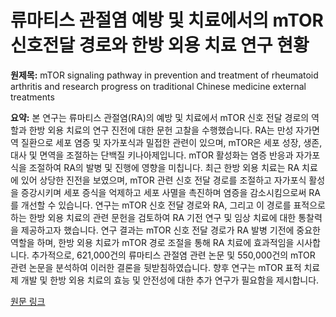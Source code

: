 # 류마티스 관절염 예방 및 치료에서의 mTOR 신호전달 경로와 한방 외용 치료 연구 현황

**원제목:** mTOR signaling pathway in prevention and treatment of rheumatoid arthritis and research progress on traditional Chinese medicine external treatments

**요약:** 본 연구는 류마티스 관절염(RA)의 예방 및 치료에서 mTOR 신호 전달 경로의 역할과 한방 외용 치료의 연구 진전에 대한 문헌 고찰을 수행했습니다.  RA는 만성 자가면역 질환으로 세포 염증 및 자가포식과 밀접한 관련이 있으며, mTOR은 세포 성장, 생존, 대사 및 면역을 조절하는 단백질 키나아제입니다.  mTOR 활성화는 염증 반응과 자가포식을 조절하여 RA의 발병 및 진행에 영향을 미칩니다.  최근 한방 외용 치료는 RA 치료에 있어 상당한 진전을 보였으며, mTOR 관련 신호 전달 경로를 조절하고 자가포식 활성을 증강시키며 세포 증식을 억제하고 세포 사멸을 촉진하며 염증을 감소시킴으로써 RA를 개선할 수 있습니다.  연구는 mTOR 신호 전달 경로와 RA, 그리고 이 경로를 표적으로 하는 한방 외용 치료의 관련 문헌을 검토하여 RA 기전 연구 및 임상 치료에 대한 통찰력을 제공하고자 했습니다.  연구 결과는 mTOR 신호 전달 경로가 RA 발병 기전에 중요한 역할을 하며, 한방 외용 치료가 mTOR 경로 조절을 통해 RA 치료에 효과적임을 시사합니다.  추가적으로,  621,000건의 류마티스 관절염 관련 논문 및 550,000건의 mTOR 관련 논문을 분석하여 이러한 결론을 뒷받침하였습니다.  향후 연구는 mTOR 표적 치료제 개발 및 한방 외용 치료의 효능 및 안전성에 대한 추가 연구가 필요함을 제시합니다.

[원문 링크](https://shzyyzz.shzyyzz.com/en/article/doi/10.16305/j.1007-1334.2025.z20240709004/)
